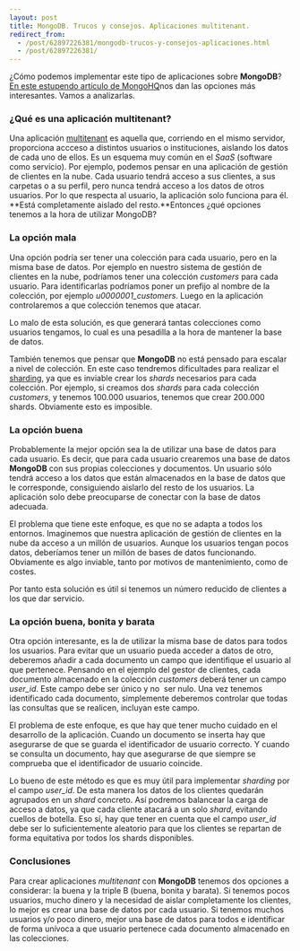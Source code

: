 ```yaml
---
layout: post
title: MongoDB. Trucos y consejos. Aplicaciones multitenant.
redirect_from:
  - /post/62897226381/mongodb-trucos-y-consejos-aplicaciones.html
  - /post/62897226381/
---
```


¿Cómo podemos implementar este tipo de aplicaciones sobre **MongoDB**?
[En este estupendo artículo de
MongoHQ](http://support.mongohq.com/use-cases/multi-tenant.html)nos dan
las opciones más interesantes. Vamos a analizarlas.

### ¿Qué es una aplicación multitenant?

Una aplicación [multitenant](http://en.wikipedia.org/wiki/Multitenancy)
es aquella que, corriendo en el mismo servidor, proporciona accceso a
distintos usuarios o instituciones, aislando los datos de cada uno de
ellos. Es un esquema muy común en el *SaaS* (software como servicio).
Por ejemplo, podemos pensar en una aplicación de gestión de clientes en
la nube. Cada usuario tendrá acceso a sus clientes, a sus carpetas o a
su perfil, pero nunca tendrá acceso a los datos de otros usuarios. Por
lo que respecta al usuario, la aplicación solo funciona para él. **Está
completamente aislado del resto.**Entonces ¿qué opciones tenemos a la
hora de utilizar MongoDB?

### La opción mala

Una opción podría ser tener una colección para cada usuario, pero en la
misma base de datos. Por ejemplo en nuestro sistema de gestión de
clientes en la nube, podríamos tener una colección *customers* para cada
usuario. Para identificarlas podríamos poner un prefijo al nombre de la
colección, por ejemplo *u0000001_customers*. Luego en la aplicación
controlaremos a que colección tenemos que atacar.

Lo malo de esta solución, es que generará tantas colecciones como
usuarios tengamos, lo cual es una pesadilla a la hora de mantener la
base de datos.

También tenemos que pensar que **MongoDB** no está pensado para escalar a
nivel de colección. En este caso tendremos dificultades para realizar el
[sharding](http://docs.mongodb.org/manual/core/sharded-cluster-shards/),
ya que es inviable crear los *shards* necesarios para cada colección. Por
ejemplo, si creamos dos *shards* para cada colección *customers*, y
tenemos 100.000 usuarios, tenemos que crear 200.000 shards. Obviamente
esto es imposible.

### La opción buena

Probablemente la mejor opción sea la de utilizar una base de datos para
cada usuario. Es decir, que para cada usuario crearemos una base de
datos **MongoDB** con sus propias colecciones y documentos. Un usuario
sólo tendrá acceso a los datos que están almacenados en la base de datos
que le corresponde, consiguiendo aislarlo del resto de los usuarios. La
aplicación solo debe preocuparse de conectar con la base de datos
adecuada.

El problema que tiene este enfoque, es que no se adapta a todos los
entornos. Imaginemos que nuestra aplicación de gestión de clientes en la
nube da acceso a un millón de usuarios. Aunque los usuarios tengan pocos
datos, deberíamos tener un millón de bases de datos funcionando.
Obviamente es algo inviable, tanto por motivos de mantenimiento, como de
costes.

Por tanto esta solución es útil si tenemos un número reducido de
clientes a los que dar servicio.

### La opción buena, bonita y barata

Otra opción interesante, es la de utilizar la misma base de datos para
todos los usuarios. Para evitar que un usuario pueda acceder a datos de
otro, deberemos añadir a cada documento un campo que identifique el
usuario al que pertenece. Pensando en el ejemplo del gestor de clientes,
cada documento almacenado en la colección *customers* deberá tener un
campo *user_id*. Este campo debe ser único y no  ser nulo. Una vez
tenemos identificado cada documento, simplemente deberemos controlar que
todas las consultas que se realicen, incluyan este campo.

El problema de este enfoque, es que hay que tener mucho cuidado en el
desarrollo de la aplicación. Cuando un documento se inserta hay que
asegurarse de que se guarda el identificador de usuario correcto. Y
cuando se consulta un documento, hay que asegurarse de que siempre se
comprueba que el identificador de usuario coincide.

Lo bueno de este método es que es muy útil para implementar
*sharding* por el campo *user_id*. De esta manera los datos de los
clientes quedarán agrupados en un *shard* concreto. Así podremos
balancear la carga de acceso a datos, ya que cada cliente atacará a un
solo *shard*, evitando cuellos de botella. Eso sí, hay que tener en
cuenta que el campo *user_id* debe ser lo suficientemente aleatorio
para que los clientes se repartan de forma equitativa por todos los
shards disponibles.

### Conclusiones

Para crear aplicaciones *multitenant* con **MongoDB** tenemos dos opciones
a considerar: la buena y la triple B (buena, bonita y barata). Si
tenemos pocos usuarios, mucho dinero y la necesidad de aislar
completamente los clientes, lo mejor es crear una base de datos por cada
usuario. Si tenemos muchos usuarios y/o poco dinero, mejor una base de
datos para todos e identificar de forma unívoca a que usuario pertenece
cada documento almacenado en las colecciones.

